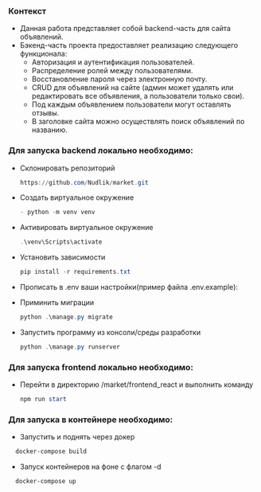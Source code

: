 ### Контекст

- Данная работа представляет собой backend-часть для сайта объявлений.
- Бэкенд-часть проекта предоставляет реализацию следующего функционала:
    - Авторизация и аутентификация пользователей.
    - Распределение ролей между пользователями.
    - Восстановление пароля через электронную почту.
    - CRUD для объявлений на сайте (админ может удалять или редактировать все объявления, а пользователи только свои).
    - Под каждым объявлением пользователи могут оставлять отзывы.
    - В заголовке сайта можно осуществлять поиск объявлений по названию.

### Для запуска backend локально необходимо:

- Склонировать репозиторий
  ``` PowerShell
  https://github.com/Nudlik/market.git
  ```

- Cоздать виртуальное окружение
  ``` PowerShell
  - python -m venv venv
  ```

- Активировать виртуальное окружение
  ``` PowerShell
  .\venv\Scripts\activate
  ```

- Установить зависимости
  ``` PowerShell
  pip install -r requirements.txt
  ```

- Прописать в .env ваши настройки(пример файла .env.example):

- Приминить миграции
  ``` PowerShell
  python .\manage.py migrate
  ```

- Запустить программу из консоли/среды разработки
  ``` PowerShell
  python .\manage.py runserver
  ```
  
### Для запуска frontend локально необходимо:

- Перейти в директорию /market/frontend_react и выполнить команду
  ``` PowerShell
  npm run start
  ```

### Для запуска в контейнере необходимо:

- Запустить и поднять через докер
``` PowerShell
  docker-compose build
```

- Запуск контейнеров на фоне с флагом -d
``` PowerShell
  docker-compose up 
```
